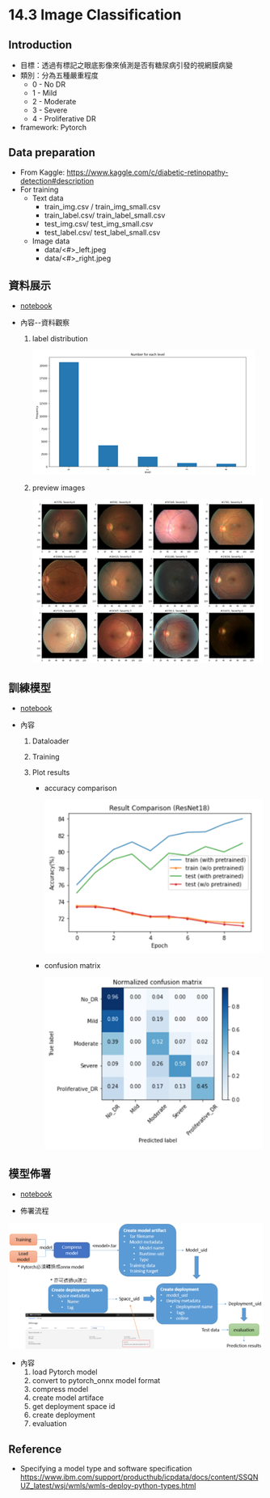 # 14.3 Image Classification 


## Introduction

* 目標：透過有標記之眼底影像來偵測是否有糖尿病引發的視網膜病變
* 類別：分為五種嚴重程度
    - 0 - No DR
    - 1 - Mild
    - 2 - Moderate
    - 3 - Severe
    - 4 - Proliferative DR
* framework: Pytorch

## Data preparation
* From Kaggle:
    https://www.kaggle.com/c/diabetic-retinopathy-detection#description
* For training
    * Text data
        * train_img.csv / train_img_small.csv
        * train_label.csv/ train_label_small.csv
        * test_img.csv/ test_img_small.csv
        * test_label.csv/ test_label_small.csv
    * Image data
        * data/<#>_left.jpeg
        * data/<#>_right.jpeg


## 資料展示

- [notebook](https://github.com/thesuperorange/DAS_DRImage/blob/main/fundus_data.ipynb)

* 內容--資料觀察
    1. label distribution

        ![](image/label_distribution.png)

    2. preview images

        ![](image/preview_images.png)



## 訓練模型
- [notebook](https://github.com/thesuperorange/DAS_DRImage/blob/main/DR_main.ipynb)


* 內容
    1. Dataloader
    2. Training 
    3. Plot results

        * accuracy comparison

            ![](image/accuracy_compare.png)

        * confusion matrix

            ![](image/confusion_matrix.png)


## 模型佈署
- [notebook](https://github.com/thesuperorange/DAS_DRImage/blob/main/deploy_onnx_model.ipynb)



* 佈署流程

![](image/deploy_flow.png)

* 內容
    1. load Pytorch model
    2. convert to pytorch_onnx model format
    3. compress model
    4. create model artiface
    5. get deployment space id
    6. create deployment
    7. evaluation

## Reference
* Specifying a model type and software specification
https://www.ibm.com/support/producthub/icpdata/docs/content/SSQNUZ_latest/wsj/wmls/wmls-deploy-python-types.html
